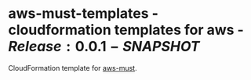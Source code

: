 # aws-must-templates - cloudformation templates for aws - $Release:0.0.1-SNAPSHOT$

CloudFormation template for [aws-must](https://github.com/jarjuk/aws-must).



